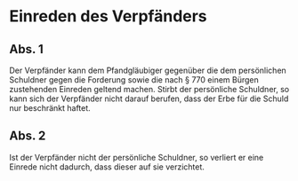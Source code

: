 # Einreden des Verpfänders



## Abs. 1

 Der Verpfänder kann dem Pfandgläubiger gegenüber die dem persönlichen Schuldner gegen die Forderung sowie die nach § 770 einem Bürgen zustehenden Einreden geltend machen. Stirbt der persönliche Schuldner, so kann sich der Verpfänder nicht darauf berufen, dass der Erbe für die Schuld nur beschränkt haftet.

## Abs. 2

 Ist der Verpfänder nicht der persönliche Schuldner, so verliert er eine Einrede nicht dadurch, dass dieser auf sie verzichtet. 

